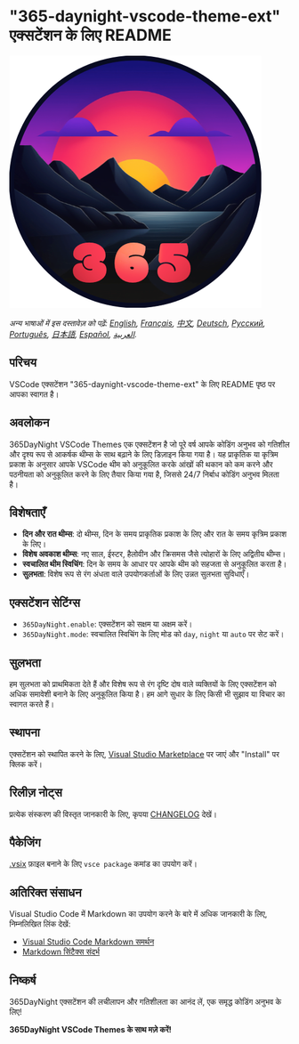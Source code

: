# "365-daynight-vscode-theme-ext" एक्सटेंशन के लिए README

![365DayNight VSCode Themes](https://github.com/mickaellherminez/365-daynight-vscode-theme-ext/blob/main/assets/logo-web.png?raw=true)

*अन्य भाषाओं में इस दस्तावेज़ को पढ़ें: [English](../README.md), [Français](README_fr.md), [中文](README_zh.md), [Deutsch](README_de.md), [Русский](README_ru.md), [Português](README_pt.md), [日本語](README_ja.md), [Español](README_es.md), [العربية](README_ar.md).*

## परिचय

VSCode एक्सटेंशन "365-daynight-vscode-theme-ext" के लिए README पृष्ठ पर आपका स्वागत है।

## अवलोकन

365DayNight VSCode Themes एक एक्सटेंशन है जो पूरे वर्ष आपके कोडिंग अनुभव को गतिशील और दृश्य रूप से आकर्षक थीम्स के साथ बढ़ाने के लिए डिज़ाइन किया गया है। यह प्राकृतिक या कृत्रिम प्रकाश के अनुसार आपके VSCode थीम को अनुकूलित करके आंखों की थकान को कम करने और पठनीयता को अनुकूलित करने के लिए तैयार किया गया है, जिससे 24/7 निर्बाध कोडिंग अनुभव मिलता है।

## विशेषताएँ

- **दिन और रात थीम्स**: दो थीम्स, दिन के समय प्राकृतिक प्रकाश के लिए और रात के समय कृत्रिम प्रकाश के लिए।
- **विशेष अवकाश थीम्स**: नए साल, ईस्टर, हैलोवीन और क्रिसमस जैसे त्योहारों के लिए अद्वितीय थीम्स।
- **स्वचालित थीम स्विचिंग**: दिन के समय के आधार पर आपके थीम को सहजता से अनुकूलित करता है।
- **सुलभता**: विशेष रूप से रंग अंधता वाले उपयोगकर्ताओं के लिए उन्नत सुलभता सुविधाएँ।

## एक्सटेंशन सेटिंग्स

- `365DayNight.enable`: एक्सटेंशन को सक्षम या अक्षम करें।
- `365DayNight.mode`: स्वचालित स्विचिंग के लिए मोड को `day`, `night` या `auto` पर सेट करें।

## सुलभता

हम सुलभता को प्राथमिकता देते हैं और विशेष रूप से रंग दृष्टि दोष वाले व्यक्तियों के लिए एक्सटेंशन को अधिक समावेशी बनाने के लिए अनुकूलित किया है। हम आगे सुधार के लिए किसी भी सुझाव या विचार का स्वागत करते हैं।

## स्थापना

एक्सटेंशन को स्थापित करने के लिए, [Visual Studio Marketplace](https://marketplace.visualstudio.com/items?itemName=mickaellherminez.365-daynight-vscode-theme-ext) पर जाएं और "Install" पर क्लिक करें।

## रिलीज़ नोट्स

प्रत्येक संस्करण की विस्तृत जानकारी के लिए, कृपया [CHANGELOG](../CHANGELOG.md) देखें।

## पैकेजिंग

[.vsix](https://learn.microsoft.com/fr-fr/visualstudio/extensibility/walkthrough-publishing-a-visual-studio-extension-via-command-line?view=vs-2022) फ़ाइल बनाने के लिए `vsce package` कमांड का उपयोग करें।

## अतिरिक्त संसाधन

Visual Studio Code में Markdown का उपयोग करने के बारे में अधिक जानकारी के लिए, निम्नलिखित लिंक देखें:

- [Visual Studio Code Markdown समर्थन](http://code.visualstudio.com/docs/languages/markdown)
- [Markdown सिंटैक्स संदर्भ](https://help.github.com/articles/markdown-basics/)

## निष्कर्ष

365DayNight एक्सटेंशन की लचीलापन और गतिशीलता का आनंद लें, एक समृद्ध कोडिंग अनुभव के लिए!

**365DayNight VSCode Themes के साथ मज़े करें!** 